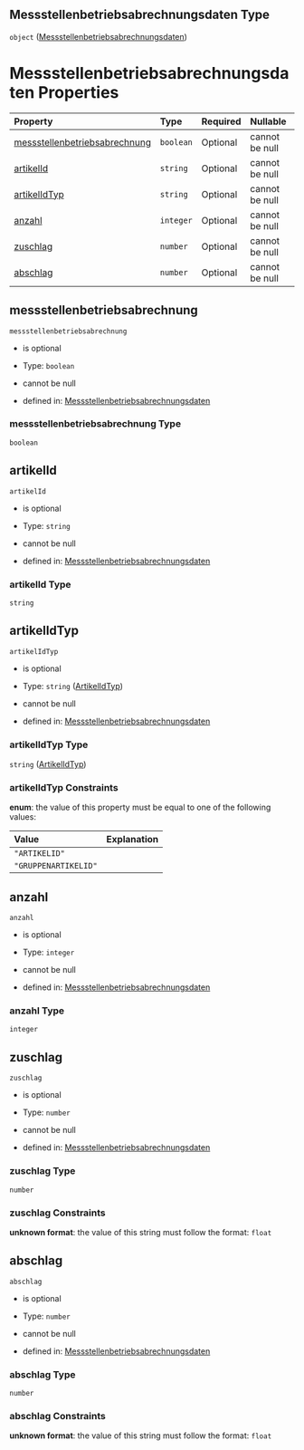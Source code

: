 ## Messstellenbetriebsabrechnungsdaten Type

`object` ([Messstellenbetriebsabrechnungsdaten](messstellenbetriebsabrechnungsdaten.md))

# Messstellenbetriebsabrechnungsdaten Properties

| Property                                                        | Type      | Required | Nullable       | Defined by                                                                                                                                                                                                                                                                                         |
| :-------------------------------------------------------------- | :-------- | :------- | :------------- | :------------------------------------------------------------------------------------------------------------------------------------------------------------------------------------------------------------------------------------------------------------------------------------------------- |
| [messstellenbetriebsabrechnung](#messstellenbetriebsabrechnung) | `boolean` | Optional | cannot be null | [Messstellenbetriebsabrechnungsdaten](messstellenbetriebsabrechnungsdaten-properties-messstellenbetriebsabrechnung.md "https://raw.githubusercontent.com/conuti-gmbh/bo4e-schema/master/schemas/v1/com/Messstellenbetriebsabrechnungsdaten.schema.json#/properties/messstellenbetriebsabrechnung") |
| [artikelId](#artikelid)                                         | `string`  | Optional | cannot be null | [Messstellenbetriebsabrechnungsdaten](messstellenbetriebsabrechnungsdaten-properties-artikelid.md "https://raw.githubusercontent.com/conuti-gmbh/bo4e-schema/master/schemas/v1/com/Messstellenbetriebsabrechnungsdaten.schema.json#/properties/artikelId")                                         |
| [artikelIdTyp](#artikelidtyp)                                   | `string`  | Optional | cannot be null | [Messstellenbetriebsabrechnungsdaten](artikelidtyp.md "https://raw.githubusercontent.com/conuti-gmbh/bo4e-schema/master/schemas/v1/enum/ArtikelIdTyp.schema.json#/properties/artikelIdTyp")                                                                                                        |
| [anzahl](#anzahl)                                               | `integer` | Optional | cannot be null | [Messstellenbetriebsabrechnungsdaten](messstellenbetriebsabrechnungsdaten-properties-anzahl.md "https://raw.githubusercontent.com/conuti-gmbh/bo4e-schema/master/schemas/v1/com/Messstellenbetriebsabrechnungsdaten.schema.json#/properties/anzahl")                                               |
| [zuschlag](#zuschlag)                                           | `number`  | Optional | cannot be null | [Messstellenbetriebsabrechnungsdaten](messstellenbetriebsabrechnungsdaten-properties-zuschlag.md "https://raw.githubusercontent.com/conuti-gmbh/bo4e-schema/master/schemas/v1/com/Messstellenbetriebsabrechnungsdaten.schema.json#/properties/zuschlag")                                           |
| [abschlag](#abschlag)                                           | `number`  | Optional | cannot be null | [Messstellenbetriebsabrechnungsdaten](messstellenbetriebsabrechnungsdaten-properties-abschlag.md "https://raw.githubusercontent.com/conuti-gmbh/bo4e-schema/master/schemas/v1/com/Messstellenbetriebsabrechnungsdaten.schema.json#/properties/abschlag")                                           |

## messstellenbetriebsabrechnung



`messstellenbetriebsabrechnung`

*   is optional

*   Type: `boolean`

*   cannot be null

*   defined in: [Messstellenbetriebsabrechnungsdaten](messstellenbetriebsabrechnungsdaten-properties-messstellenbetriebsabrechnung.md "https://raw.githubusercontent.com/conuti-gmbh/bo4e-schema/master/schemas/v1/com/Messstellenbetriebsabrechnungsdaten.schema.json#/properties/messstellenbetriebsabrechnung")

### messstellenbetriebsabrechnung Type

`boolean`

## artikelId



`artikelId`

*   is optional

*   Type: `string`

*   cannot be null

*   defined in: [Messstellenbetriebsabrechnungsdaten](messstellenbetriebsabrechnungsdaten-properties-artikelid.md "https://raw.githubusercontent.com/conuti-gmbh/bo4e-schema/master/schemas/v1/com/Messstellenbetriebsabrechnungsdaten.schema.json#/properties/artikelId")

### artikelId Type

`string`

## artikelIdTyp



`artikelIdTyp`

*   is optional

*   Type: `string` ([ArtikelIdTyp](artikelidtyp.md))

*   cannot be null

*   defined in: [Messstellenbetriebsabrechnungsdaten](artikelidtyp.md "https://raw.githubusercontent.com/conuti-gmbh/bo4e-schema/master/schemas/v1/enum/ArtikelIdTyp.schema.json#/properties/artikelIdTyp")

### artikelIdTyp Type

`string` ([ArtikelIdTyp](artikelidtyp.md))

### artikelIdTyp Constraints

**enum**: the value of this property must be equal to one of the following values:

| Value                | Explanation |
| :------------------- | :---------- |
| `"ARTIKELID"`        |             |
| `"GRUPPENARTIKELID"` |             |

## anzahl



`anzahl`

*   is optional

*   Type: `integer`

*   cannot be null

*   defined in: [Messstellenbetriebsabrechnungsdaten](messstellenbetriebsabrechnungsdaten-properties-anzahl.md "https://raw.githubusercontent.com/conuti-gmbh/bo4e-schema/master/schemas/v1/com/Messstellenbetriebsabrechnungsdaten.schema.json#/properties/anzahl")

### anzahl Type

`integer`

## zuschlag



`zuschlag`

*   is optional

*   Type: `number`

*   cannot be null

*   defined in: [Messstellenbetriebsabrechnungsdaten](messstellenbetriebsabrechnungsdaten-properties-zuschlag.md "https://raw.githubusercontent.com/conuti-gmbh/bo4e-schema/master/schemas/v1/com/Messstellenbetriebsabrechnungsdaten.schema.json#/properties/zuschlag")

### zuschlag Type

`number`

### zuschlag Constraints

**unknown format**: the value of this string must follow the format: `float`

## abschlag



`abschlag`

*   is optional

*   Type: `number`

*   cannot be null

*   defined in: [Messstellenbetriebsabrechnungsdaten](messstellenbetriebsabrechnungsdaten-properties-abschlag.md "https://raw.githubusercontent.com/conuti-gmbh/bo4e-schema/master/schemas/v1/com/Messstellenbetriebsabrechnungsdaten.schema.json#/properties/abschlag")

### abschlag Type

`number`

### abschlag Constraints

**unknown format**: the value of this string must follow the format: `float`

